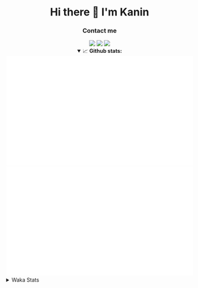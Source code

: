 <div align="center">
 <h1>Hi there 👋 I'm Kanin</h1>
 <h3>Contact me</h3>
 <a href="mailto:im@kanin.dev"><img src="https://img.shields.io/badge/gmail-%23D14836.svg?&style=for-the-badge&logo=gmail&logoColor=white"/></a>
 <a href="https://twitter.com/KaninTwt"><img src="https://img.shields.io/badge/twitter-%231DA1F2.svg?&style=for-the-badge&logo=twitter&logoColor=white"/></a>
 <a href="https://www.linkedin.com/in/KaninDev"><img src="https://img.shields.io/badge/linkedin-%230077B5.svg?&style=for-the-badge&logo=linkedin&logoColor=white"/></a>
<details open>
  <summary>📈 <b>Github stats:</b></summary>
  <img src="https://github.com/Kanin/Kanin/blob/master/scripts/GitHubStats/generated/overview.svg"/>
  <img src="https://github.com/Kanin/Kanin/blob/master/scripts/GitHubStats/generated/languages.svg"/>
</details>
</div>

<details>
 <summary>Waka Stats</summary>

<!--START_SECTION:waka-->
![Code Time](http://img.shields.io/badge/Code%20Time-2%2C204%20hrs%2046%20mins-blue)

![Profile Views](http://img.shields.io/badge/Profile%20Views-0-blue)

![Lines of code](https://img.shields.io/badge/From%20Hello%20World%20I%27ve%20Written-558.7%20thousand%20lines%20of%20code-blue)

**🐱 My GitHub Data** 

> 📦 104.9 kB Used in GitHub's Storage 
 > 
> 🏆 736 Contributions in the Year 2023
 > 
> 🚫 Not Opted to Hire
 > 
> 📜 23 Public Repositories 
 > 
> 🔑 12 Private Repositories 
 > 
**I'm an Early 🐤** 

```text
🌞 Morning                2323 commits        ██████░░░░░░░░░░░░░░░░░░░   25.89 % 
🌆 Daytime                2744 commits        ████████░░░░░░░░░░░░░░░░░   30.58 % 
🌃 Evening                2584 commits        ███████░░░░░░░░░░░░░░░░░░   28.79 % 
🌙 Night                  1323 commits        ████░░░░░░░░░░░░░░░░░░░░░   14.74 % 
```
📅 **I'm Most Productive on Monday** 

```text
Monday                   1742 commits        █████░░░░░░░░░░░░░░░░░░░░   19.41 % 
Tuesday                  1263 commits        ████░░░░░░░░░░░░░░░░░░░░░   14.07 % 
Wednesday                859 commits         ██░░░░░░░░░░░░░░░░░░░░░░░   09.57 % 
Thursday                 1368 commits        ████░░░░░░░░░░░░░░░░░░░░░   15.24 % 
Friday                   1504 commits        ████░░░░░░░░░░░░░░░░░░░░░   16.76 % 
Saturday                 885 commits         ██░░░░░░░░░░░░░░░░░░░░░░░   09.86 % 
Sunday                   1353 commits        ████░░░░░░░░░░░░░░░░░░░░░   15.08 % 
```


📊 **This Week I Spent My Time On** 

```text
🕑︎ Time Zone: America/New_York

💬 Programming Languages: 
Python                   9 hrs 4 mins        ████████████████████████░   97.95 % 
YAML                     10 mins             ░░░░░░░░░░░░░░░░░░░░░░░░░   01.96 % 
virtualenv               0 secs              ░░░░░░░░░░░░░░░░░░░░░░░░░   00.07 % 
SQL                      0 secs              ░░░░░░░░░░░░░░░░░░░░░░░░░   00.02 % 
.env file                0 secs              ░░░░░░░░░░░░░░░░░░░░░░░░░   00.00 % 

🔥 Editors: 
PyCharm                  9 hrs 15 mins       █████████████████████████   100.00 % 

🐱‍💻 Projects: 
P4P                      5 hrs               ██████████████░░░░░░░░░░░   54.03 % 
OhioBot                  3 hrs 31 mins       ██████████░░░░░░░░░░░░░░░   38.12 % 
Unknown Project          26 mins             █░░░░░░░░░░░░░░░░░░░░░░░░   04.83 % 
Naila.py                 11 mins             █░░░░░░░░░░░░░░░░░░░░░░░░   02.04 % 
Community-Bot            5 mins              ░░░░░░░░░░░░░░░░░░░░░░░░░   00.98 % 

💻 Operating System: 
Windows                  9 hrs 15 mins       █████████████████████████   100.00 % 
```

**I Mostly Code in Python** 

```text
Python                   29 repos            ████████████████░░░░░░░░░   64.44 % 
Java                     5 repos             ███░░░░░░░░░░░░░░░░░░░░░░   11.11 % 
TypeScript               2 repos             █░░░░░░░░░░░░░░░░░░░░░░░░   04.44 % 
HTML                     2 repos             █░░░░░░░░░░░░░░░░░░░░░░░░   04.44 % 
Kotlin                   2 repos             █░░░░░░░░░░░░░░░░░░░░░░░░   04.44 % 
```



**Timeline**

![Lines of Code chart](https://raw.githubusercontent.com/Kanin/Kanin/master/assets/bar_graph.png)


 Last Updated on 10/12/2023 04:04:17 UTC
<!--END_SECTION:waka-->
</details>

